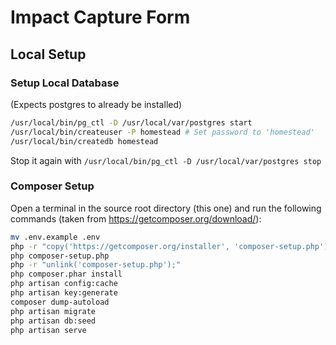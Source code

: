 # Impact Capture Form

## Local Setup

### Setup Local Database
(Expects postgres to already be installed)
```bash
/usr/local/bin/pg_ctl -D /usr/local/var/postgres start
/usr/local/bin/createuser -P homestead # Set password to 'homestead'
/usr/local/bin/createdb homestead
```

Stop it again with
```/usr/local/bin/pg_ctl -D /usr/local/var/postgres stop```

### Composer Setup

Open a terminal in the source root directory (this one) and run the following commands (taken from https://getcomposer.org/download/):

```bash
mv .env.example .env
php -r "copy('https://getcomposer.org/installer', 'composer-setup.php');"
php composer-setup.php
php -r "unlink('composer-setup.php');"
php composer.phar install
php artisan config:cache
php artisan key:generate
composer dump-autoload
php artisan migrate
php artisan db:seed
php artisan serve
```



